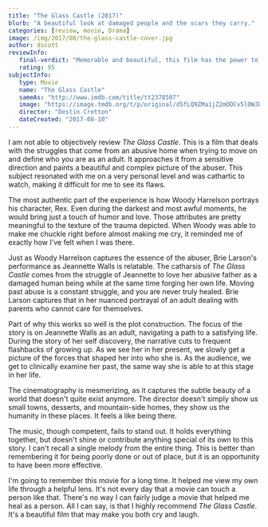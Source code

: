 ```yaml
---
title: "The Glass Castle (2017)"
blurb: "A beautiful look at damaged people and the scars they carry."
categories: [review, movie, Drama]
image: /img/2017/08/the-glass-castle-cover.jpg
author: dscott
reviewInfo:
   final-verdict: "Memorable and beautiful, this film has the power to make you both laugh and cry."
   rating: 95
subjectInfo:
   type: Movie
   name: "The Glass Castle"
   sameAs: "http://www.imdb.com/title/tt2378507"
   image: "https://image.tmdb.org/t/p/original/d5fLQ9ZMa1jZ2mODCv5lOWJDugX.jpg"
   director: "Destin Cretton"
   dateCreated: "2017-08-10"
---
```



I am not able to objectively review *The Glass Castle*.  This is a film that deals with the struggles that come from an abusive home when trying to move on and define who you are as an adult. It approaches it from a sensitive direction and paints a beautiful and complex picture of the abuser. This subject resonated with me on a very personal level and was cathartic to watch, making it difficult for me to see its flaws.

The most authentic part of the experience is how Woody Harrelson portrays his character, Rex. Even during the darkest and most awful moments, he would bring just a touch of humor and love. Those attributes are pretty meaningful to the texture of the trauma depicted. When Woody was able to make me chuckle right before almost making me cry, it reminded me of exactly how I've felt when I was there.

Just as Woody Harrelson captures the essence of the abuser, Brie Larson's performance as Jeannette Walls is relatable. The catharsis of *The Glass Castle* comes from the struggle of Jeannette to love her abusive father as a damaged human being while at the same time forging her own life. Moving past abuse is a constant struggle, and you are never truly healed. Brie Larson captures that in her nuanced portrayal of an adult dealing with parents who cannot care for themselves.

Part of why this works so well is the plot construction. The focus of the story is on Jeannette Walls as an adult, navigating a path to a satisfying life. During the story of her self discovery, the narrative cuts to frequent flashbacks of growing up. As we see her in her present, we slowly get a picture of the forces that shaped her into who she is. As the audience, we get to clinically examine her past, the same way she is able to at this stage in her life. 

The cinematography is mesmerizing, as it captures the subtle beauty of a world that doesn't quite exist anymore. The director doesn't simply show us small towns, desserts, and mountain-side homes, they show us the humanity in these places. It feels a like being there.

The music, though competent, fails to stand out. It holds everything together, but doesn't shine or contribute anything special of its own to this story. I can't recall a single melody from the entire thing. This is better than remembering it for being poorly done or out of place, but it is an opportunity to have been more effective. 

I'm going to remember this movie for a long time. It helped me view my own life through a helpful lens. It's not every day that a movie can touch a person like that. There's no way I can fairly judge a movie that helped me heal as a person. All I can say, is that I highly recommend *The Glass Castle*. It's a beautiful film that may make you both cry and laugh.